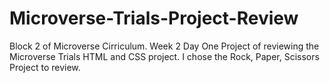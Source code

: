 # Microverse-Trials-Project-Review
Block 2 of Microverse Cirriculum.  Week 2 Day One Project of reviewing the Microverse Trials HTML and CSS project. I chose the Rock, Paper, Scissors Project to review.
